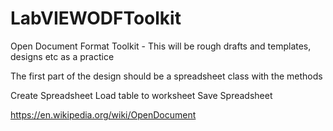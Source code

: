 # LabVIEWODFToolkit
Open Document Format Toolkit - This will be rough drafts and templates, designs etc as a practice

The first part of the design should be a spreadsheet class with the methods

Create Spreadsheet
Load table to worksheet
Save Spreadsheet

https://en.wikipedia.org/wiki/OpenDocument
